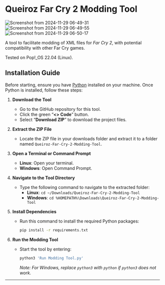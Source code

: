 # Queiroz Far Cry 2 Modding Tool

![Screenshot from 2024-11-29 06-49-31](https://github.com/user-attachments/assets/8759bb55-6cd7-4303-8ad2-e7fba2e96dc7)
![Screenshot from 2024-11-29 06-49-55](https://github.com/user-attachments/assets/8f8f1787-7781-453b-9a7b-18d0c1ce1735)
![Screenshot from 2024-11-29 06-50-17](https://github.com/user-attachments/assets/360f9c4a-085b-44ef-89b9-fda13c5c2d04)

A tool to facilitate modding of XML files for *Far Cry 2*, with potential compatibility with other Far Cry games.

Tested on Pop!_OS 22.04 (Linux).

## Installation Guide

Before starting, ensure you have [Python](https://www.python.org/downloads/) installed on your machine. Once Python is installed, follow these steps:

1. **Download the Tool**
   - Go to the GitHub repository for this tool.
   - Click the green “**<> Code**” button.
   - Select “**Download ZIP**” to download the project files.

2. **Extract the ZIP File**
   - Locate the ZIP file in your downloads folder and extract it to a folder named `Queiroz-Far-Cry-2-Modding-Tool`.

3. **Open a Terminal or Command Prompt**
   - **Linux**: Open your terminal.
   - **Windows**: Open Command Prompt.

4. **Navigate to the Tool Directory**
   - Type the following command to navigate to the extracted folder:
     - **Linux**: `cd ~/Downloads/Queiroz-Far-Cry-2-Modding-Tool`
     - **Windows**: `cd %HOMEPATH%\Downloads\Queiroz-Far-Cry-2-Modding-Tool`

5. **Install Dependencies**
   - Run this command to install the required Python packages:
     ```bash
     pip install -r requirements.txt
     ```

6. **Run the Modding Tool**
   - Start the tool by entering:
     ```bash
     python3 'Run Modding Tool.py'
     ```
     *Note: For Windows, replace `python3` with `python` if `python3` does not work.*

---
